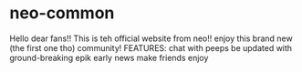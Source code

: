 # neo-common
Hello dear fans!!
This is teh official website from neo!!
enjoy this brand new (the first one tho) community!
FEATURES: 
chat with peeps
be updated with ground-breaking epik early news
make friends
enjoy

